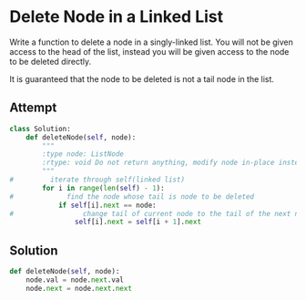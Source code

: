 # Delete Node in a Linked List
Write a function to delete a node in a singly-linked list. You will not be given access to the head of the list, instead you will be given access to the node to be deleted directly.

It is guaranteed that the node to be deleted is not a tail node in the list.

## Attempt
```py
class Solution:
    def deleteNode(self, node):
        """
        :type node: ListNode
        :rtype: void Do not return anything, modify node in-place instead.
        """
#         iterate through self(linked list)
        for i in range(len(self) - 1):
#             find the node whose tail is node to be deleted
            if self[i].next == node:
#                 change tail of current node to the tail of the next node's tail
                self[i].next = self[i + 1].next
```

## Solution
```py
def deleteNode(self, node):
    node.val = node.next.val
    node.next = node.next.next
```

